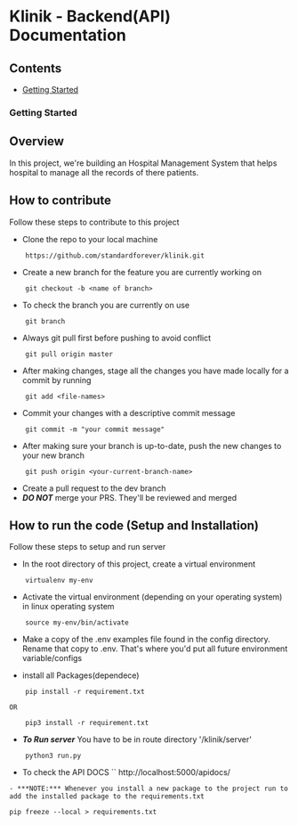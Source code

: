 # Klinik - Backend(API) Documentation

## Contents
- [Getting Started](#getting-started)

### Getting Started

## Overview
In this project, we're building an Hospital Management System that helps hospital to manage all the records of there patients.

## How to contribute
Follow these steps to contribute to this project
- Clone the repo to your local machine
```
	https://github.com/standardforever/klinik.git
```
- Create a new branch for the feature you are currently working on
```
	git checkout -b <name of branch>
```
- To check the branch you are currently on use
```
	git branch
```
- Always git pull first before pushing to avoid conflict 
```
	git pull origin master
```
- After making changes, stage all the changes you have made locally for a commit by running 
```
	git add <file-names>
```
- Commit your changes with a descriptive commit message
```
	git commit -m "your commit message"
```
- After making sure your branch is up-to-date, push the new changes to your new branch
```
	git push origin <your-current-branch-name>
```
- Create a pull request to the dev branch
- ***DO NOT*** merge your PRS. They'll be reviewed and merged

## How to run the code (Setup and Installation)
Follow these steps to setup and run server

- In the root directory of this project, create a virtual environment
```
	virtualenv my-env
```
- Activate the virtual environment (depending on your operating system) in linux operating system
```
	source my-env/bin/activate
```
- Make a copy of the .env examples file found in the config directory. Rename that copy to .env. That's where you'd put all future environment variable/configs

- install all Packages(dependece) 
```
	pip install -r requirement.txt 
```
	OR
```
	pip3 install -r requirement.txt
```
- ***To Run server***  You have to be in route directory '/klinik/server'
```
	python3 run.py
```
- To check the API DOCS
``
    http://localhost:5000/apidocs/
```
- ***NOTE:*** Whenever you install a new package to the project run to add the installed package to the requirements.txt
```
	pip freeze --local > requirements.txt
```
